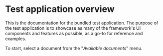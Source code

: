 # Test application overview

This is the documentation for the bundled test application. The purpose of
the test application is to showcase as many of the framework's UI components
and features as possible, as a go-to for reference and examples.

To start, select a document from the "_Available documents_" menu.
